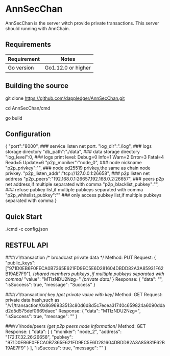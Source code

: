 # AnnSecChan

AnnSecChan is the server witch provide private transactions. This server should running with AnnChain.

## Requirements

| Requirement | Notes              |
| ----------- | ------------------ |
| Go version  | Go1.12.0 or higher |

## Building the source 

git clone https://github.com/dappledger/AnnSecChan.git

cd AnnSecChan/cmd

go build

## Configuration 

{
	"port":"8000",				### service listen net port.
	"log_dir":"./log",			### logs storage directory
	"db_path":"./data",         ### data storage directory
	"log_level":0,			    ### logs print level: Debug=0 Info=1 Warn=2	Error=3 Fatal=4 Read=5 Update=6
	"p2p_moniker":"node_0",	    ### node nickname
	"p2p_privkey":"",           ### node ed25519 privkey,the same as chain node privkey.
	"p2p_listen_addr":"tcp://127.0.0.1:26658",    ### p2p listen net address
	"p2p_peers":"192.168.0.1:26657,192.168.0.2:26657",	### peers p2p net address,if multiple separated with comma
	"p2p_blacklist_pubkey":"",  ### refuse pubkey list,if multiple pubkeys separated with comma
	"p2p_whitelist_pubkey":""   ### only access pubkey list,if multiple pubkeys separated with comma 
}


## Quick Start

./cmd -c config.json


## RESTFUL API

###/v1/transaction		/* broadcast private data */
Method: PUT
Request:
{
	"public_keys":["971D0EB6F0FECA0B7365E621FD9EC5E6D281604DBDD82A3A85931F62B19AE7F9"], /*shared members pubkeys ,if multiple pubkeys separated with comma*/
	"value": "MTIzNDU2Nzg="     /*private data*/
}
Response:
{
  "data": "",
  "isSuccess": true,
  "message": "Success"
}

###/v1/transaction/:key  /*get private value with key*/
Method: GET
Request:
private data hash,such as "/v1/transaction/0x8696933513c80d6d8d5c7ecea31740c659824a6090ddad2d5d575def0669daec"
Response:
{
  "data": "MTIzNDU2Nzg=",
  "isSuccess": true,
  "message": ""
}

###/v1/node/peers      /*get p2p peers node information*/
Method: GET
Response:
{
  "data": [
    {
      "moniker": "node_2",
      "address": "172.17.32.26:26658",
      "pubkey": "971D0EB6F0FECA0B7365E621FD9EC5E6D281604DBDD82A3A85931F62B19AE7F9"
    }
  ],
  "isSuccess": true,
  "message": ""
}